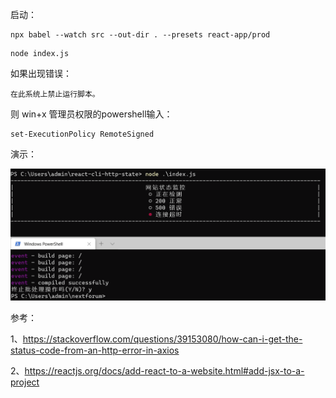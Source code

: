 


启动：

```
npx babel --watch src --out-dir . --presets react-app/prod 
```

```
node index.js
```

如果出现错误：
```
在此系统上禁止运行脚本。
```
则 win+x 管理员权限的powershell输入：
```
set-ExecutionPolicy RemoteSigned
```

演示：

![](demo.gif)


参考：

1、https://stackoverflow.com/questions/39153080/how-can-i-get-the-status-code-from-an-http-error-in-axios

2、https://reactjs.org/docs/add-react-to-a-website.html#add-jsx-to-a-project